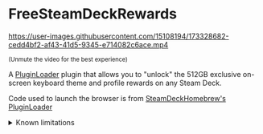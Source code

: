 # FreeSteamDeckRewards


https://user-images.githubusercontent.com/15108194/173328682-cedd4bf2-af43-41d5-9345-e714082c6ace.mp4

<sup>(Unmute the video for the best experience)</sup>

A [PluginLoader](https://github.com/SteamDeckHomebrew/PluginLoader) plugin that allows you to "unlock" the 512GB exclusive on-screen keyboard theme and profile rewards on any Steam Deck.

Code used to launch the browser is from [SteamDeckHomebrew's PluginLoader](https://github.com/SteamDeckHomebrew/PluginLoader/blob/1199c080bc076efa855e928a34972866f6114ba1/plugin_loader/utilities.py#L109)

<details>
  <summary>Known limitations</summary>
  
  Autoplay is disabled in the browser, requiring you to manually tap to continue.
  
</details>
